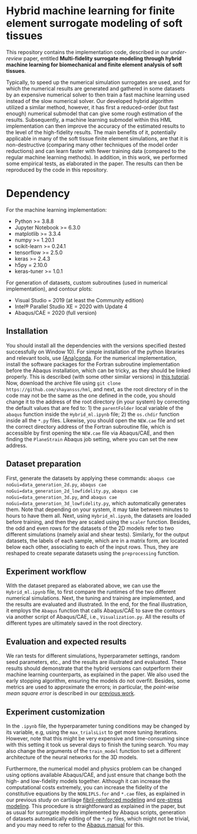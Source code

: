 # Hybrid machine learning for finite element surrogate modeling of soft tissues
This repository contains the implementation code, described in our *under-review* paper, entitled **Multi-fidelity surrogate modeling through hybrid machine learning for biomechanical and finite element analysis of soft tissues**.

Typically, to speed up the numerical simulation surrogates are used, and for which the numerical results are generated and gathered in some datasets by an expensive numerical solver to then train a fast machine learning used instead of the slow numerical solver. Our developed hybrid algorithm utilized a similar method, however, it has first a reduced-order (but fast enough) numerical submodel that can give some rough estimation of the results. Subsequently, a machine learning submodel within this HML implementation can then improve the accuracy of the estimated results to the level of the high-fidelity results. The main benefits of it, potentially applicable in many of the soft tissue finite element simulations, are that it is non-destructive (comparing many other techniques of the model order reductions) and can learn faster with fewer training data (compared to the regular machine learning methods). In addition, in this work, we performed some empirical tests, as elaborated in the paper. The results can then be reproduced by the code in this repository. 

# Dependency
For the machine learning implementation:
- Python >= 3.8.8
- Jupyter Notebook >= 6.3.0
- matplotlib >= 3.3.4
- numpy >= 1.20.1
- scikit-learn >= 0.24.1
- tensorflow >= 2.5.0
- keras >= 2.4.3
- h5py = 2.10.0
- keras-tuner >= 1.0.1

For generation of datasets, custom subroutines (used in numerical implementation), and contour plots:
- Visual Studio = 2019 (at least the Community edition)
- Intel® Parallel Studio XE = 2020 with Update 4
- Abaqus/CAE = 2020 (full version)

## Installation
You should install all the dependencies with the versions specified (tested successfully on Window 10). For simple installation of the python libraries and relevant tools, use [(Ana)conda](https://www.anaconda.com/). For the numerical implementation, install the software packages for the Fortran subroutine implementation before the Abaqus installation, which can be tricky, as they should be linked properly. This is described (with some other similar versions) in [this tutorial](http://dx.doi.org/10.13140/RG.2.2.33539.32800). Now, download the archive file using `git clone https://github.com/shayansss/hml`, and next, as the root directory of in the code may not be the same as the one defined in the code, you should change it to the address of the root directory (in your system) by correcting the default values that are fed to: 1) the `parentFolder` local variable of the `abaqus` function inside the `Hybrid_ml.ipynb` file; 2) the `os.chdir` function inside all the `*.py` files. Likewise, you should open the `NEW.cae` file and set the correct directory address of the Fortran subroutine file, which is accessible by first opening the `NEW.cae` file via Abaqus/CAE, and then finding the `PlaneStrain` Abaqus job setting, where you can set the new address.

## Dataset preparation
First, generate the datasets by applying these commands: `abaqus cae noGui=data_generation_2d.py`, `abaqus cae noGui=data_generation_2d_lowfidelity.py`, `abaqus cae noGui=data_generation_3d.py`, and `abaqus cae noGui=data_generation_3d_lowfidelity.py`, which automatically generates them. Note that depending on your system, it may take between minutes to hours to have them all. Next, using `Hybrid_ml.ipynb`, the datasets are loaded before training, and then they are scaled using the `scaler` function. Besides, the odd and even rows for the datasets of the 2D models refer to two different simulations (namely axial and shear tests). Similarly, for the output datasets, the labels of each sample, which are in a matrix form, are located below each other, associating to each of the input rows. Thus, they are reshaped to create separate datasets using the `preprocessing` function.

## Experiment workflow
With the dataset prepared as elaborated above, we can use the `Hybrid_ml.ipynb` file, to first compare the runtimes of the two different numerical simulations. Next, the tuning and training are implemented, and the results are evaluated and illustrated. In the end, for the final illustration, it employs the `Abaqus` function that calls Abaqus/CAE to save the contours via another script of Abaqus/CAE, i.e., `Visualization.py`. All the results of different types are ultimately saved in the root directory.

## Evaluation and expected results
We ran tests for different simulations, hyperparameter settings, random seed parameters, etc., and the results are illustrated and evaluated. These results should demonstrate that the hybrid versions can outperform their machine learning counterparts, as explained in the paper. We also used the early stopping algorithm, ensuring the models do not overfit. Besides, some metrics are used to approximate the errors; in particular, the *point-wise mean square error* is described in our [previous work](https://shayansss.github.io/files/2021_11.pdf).

## Experiment customization
In the `.ipynb` file, the hyperparameter tuning conditions may be changed by its variable, e.g, using the `max_trialsList` to get more tuning iterations. However, note that this might be very expensive and time-consuming since with this setting it took us several days to finish the tuning search. You may also change the arguments of the `train_model` function to set a different architecture of the neural networks for the 3D models.

Furthermore, the numerical model and physics problem can be changed using options available Abaqus/CAE, and just ensure that change both the high- and low-fidelity models together. Although it can increase the computational costs extremely, you can increase the fidelity of the constitutive equations by the `NONLIPLS.for` and `*.cae` files, as explained in our previous study on cartilage [fibril-reinforced modeling](https://shayansss.github.io/files/2019_09_preprint.pdf) and [pre-stress modeling](https://shayansss.github.io/files/2021_02.pdf). This procedure is straightforward as explained in the paper, but as usual for surrogate models implemented by Abaqus scripts, generation of datasets automatically editing of the `*.py` files, which might not be trivial, and you may need to refer to the [Abaqus manual](https://www.3ds.com/products-services/simulia/services-support/support/documentation/) for this.
